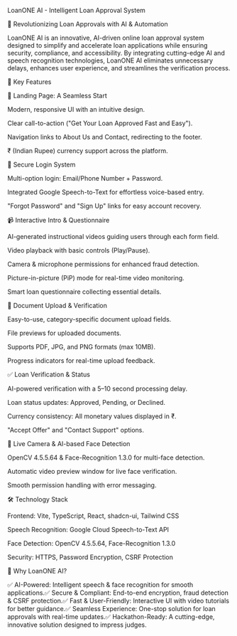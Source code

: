 LoanONE AI - Intelligent Loan Approval System

🚀 Revolutionizing Loan Approvals with AI & Automation

LoanONE AI is an innovative, AI-driven online loan approval system designed to simplify and accelerate loan applications while ensuring security, compliance, and accessibility. By integrating cutting-edge AI and speech recognition technologies, LoanONE AI eliminates unnecessary delays, enhances user experience, and streamlines the verification process.

🎯 Key Features

🏡 Landing Page: A Seamless Start

Modern, responsive UI with an intuitive design.

Clear call-to-action ("Get Your Loan Approved Fast and Easy").

Navigation links to About Us and Contact, redirecting to the footer.

₹ (Indian Rupee) currency support across the platform.

🔐 Secure Login System

Multi-option login: Email/Phone Number + Password.

Integrated Google Speech-to-Text for effortless voice-based entry.

"Forgot Password" and "Sign Up" links for easy account recovery.

📹 Interactive Intro & Questionnaire

AI-generated instructional videos guiding users through each form field.

Video playback with basic controls (Play/Pause).

Camera & microphone permissions for enhanced fraud detection.

Picture-in-picture (PiP) mode for real-time video monitoring.

Smart loan questionnaire collecting essential details.

📑 Document Upload & Verification

Easy-to-use, category-specific document upload fields.

File previews for uploaded documents.

Supports PDF, JPG, and PNG formats (max 10MB).

Progress indicators for real-time upload feedback.

✅ Loan Verification & Status

AI-powered verification with a 5–10 second processing delay.

Loan status updates: Approved, Pending, or Declined.

Currency consistency: All monetary values displayed in ₹.

"Accept Offer" and "Contact Support" options.

🎥 Live Camera & AI-based Face Detection

OpenCV 4.5.5.64 & Face-Recognition 1.3.0 for multi-face detection.

Automatic video preview window for live face verification.

Smooth permission handling with error messaging.

🛠️ Technology Stack

Frontend: Vite, TypeScript, React, shadcn-ui, Tailwind CSS

Speech Recognition: Google Cloud Speech-to-Text API

Face Detection: OpenCV 4.5.5.64, Face-Recognition 1.3.0

Security: HTTPS, Password Encryption, CSRF Protection

🎯 Why LoanONE AI?

✅ AI-Powered: Intelligent speech & face recognition for smooth applications.✅ Secure & Compliant: End-to-end encryption, fraud detection & CSRF protection.✅ Fast & User-Friendly: Interactive UI with video tutorials for better guidance.✅ Seamless Experience: One-stop solution for loan approvals with real-time updates.✅ Hackathon-Ready: A cutting-edge, innovative solution designed to impress judges.
